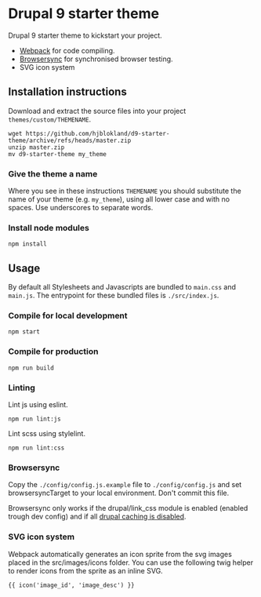# Drupal 9 starter theme

Drupal 9 starter theme to kickstart your project.

- [Webpack](https://webpack.js.org/) for code compiling.
- [Browsersync](https://browsersync.io/) for synchronised browser testing.
- SVG icon system

## Installation instructions

Download and extract the source files into your project `themes/custom/THEMENAME`.

    wget https://github.com/hjblokland/d9-starter-theme/archive/refs/heads/master.zip
    unzip master.zip
    mv d9-starter-theme my_theme

### Give the theme a name

Where you see in these instructions `THEMENAME` you should substitute the name of your theme (e.g. `my_theme`),
using all lower case and with no spaces. Use underscores to separate words.

### Install node modules

    npm install

## Usage

By default all Stylesheets and Javascripts are bundled to `main.css` and `main.js`.
The entrypoint for these bundled files is `./src/index.js`.

### Compile for local development

    npm start

### Compile for production

    npm run build

### Linting

Lint js using eslint.

    npm run lint:js

Lint scss using stylelint.

    npm run lint:css

### Browsersync

Copy the `./config/config.js.example` file to `./config/config.js` and set
browsersyncTarget to your local environment. Don't commit this file.

Browsersync only works if the drupal/link_css module is enabled (enabled trough
dev config) and if all [drupal caching is disabled](https://www.drupal.org/node/2598914).

### SVG icon system

Webpack automatically generates an icon sprite from the svg images placed in the
src/images/icons folder. You can use the following twig helper to render icons
from the sprite as an inline SVG.

    {{ icon('image_id', 'image_desc') }}
